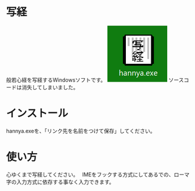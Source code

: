 # 写経
般若心経を写経するWindowsソフトです。
![ICON](hannya1.png)
ソースコードは消失してしまいました。

# インストール
hannya.exeを、「リンク先を名前をつけて保存」してください。

# 使い方
心ゆくまで写経してください。　
IMEをフックする方式にしてあるでの、ローマ字の入力方式に依存する事なく入力できます。　
